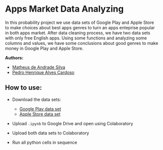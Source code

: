 # Apps Market Data Analyzing

In this probability project we use data sets of Google Play and Apple Store to make choices about best apps genres to turn an apps enteprise popular in both apps market. After data cleaning process, we have two data sets with only free English apps. Using some functions and analyzing some columns and values, we have some conclusions about good genres to make money in Google Play and Apple Store.

**Authors:**
* [Matheus de Andrade Silva](https://github.com/matheusmas132)
* [Pedro Henrique Alves Cardoso](https://github.com/pedrocardoso5)

## How to use:

* Download the data sets:
	* [Google Play data set](https://www.kaggle.com/lava18/google-play-store-apps/home)
 	* [Apple Store data set](https://www.kaggle.com/ramamet4/app-store-apple-data-set-10k-apps/home)

* Upload `.ipynb` to Google Drive and open using Colaboratory

* Upload both data sets to Colaboratory

* Run all python cells in sequence
